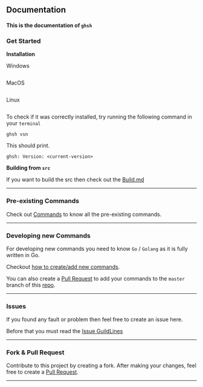 ## Documentation

#### This is the documentation of `ghsh`

### Get Started
**Installation**

Windows
```

```

MacOS
```

```

Linux
```

```

To check if it was correctly installed, try running the following command in your `terminal`

```
ghsh vsn
```
This should print.
```
ghsh: Version: <current-version>
```

**Building from `src`**

If you want to build the src then check out the [Build.md](BUILD.md)
 
 ---

### Pre-existing Commands
Check out [Commands](COMMANDS.md) to know all the pre-existing commands.

---

### Developing new Commands
For developing new commands you need to know `Go` / `Golang` as it is fully written in Go.

Checkout [how to create/add new commands](DEVELOP_COMMANDS.md).

You can also create a [Pull Request](CONTRIBUTING.md) to add your commands to the `master` branch of this [repo](https://www.github.com/soubikbhuiwk007/ghsh).

---

### Issues
If you found any fault or problem then feel free to create an issue here.

Before that you must read the [Issue GuildLines](ISSUE.md)

---

### Fork & Pull Request
Contribute to this project by creating a fork. After making your changes, feel free to create a [Pull Request](CONTRIBUTING.md).

---

